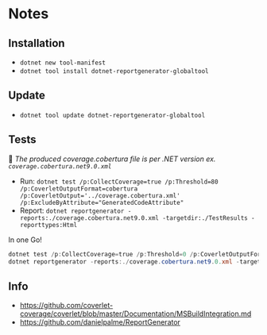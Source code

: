 # Notes

## Installation

- `dotnet new tool-manifest`
- `dotnet tool install dotnet-reportgenerator-globaltool`

## Update

- `dotnet tool update dotnet-reportgenerator-globaltool`

## Tests

📝 _The produced coverage.cobertura file is per .NET version ex. `coverage.cobertura.net9.0.xml`_

- Run:
  `dotnet test /p:CollectCoverage=true /p:Threshold=80 /p:CoverletOutputFormat=cobertura /p:CoverletOutput='../coverage.cobertura.xml' /p:ExcludeByAttribute="GeneratedCodeAttribute"`
- Report: `dotnet reportgenerator -reports:./coverage.cobertura.net9.0.xml -targetdir:./TestResults -reporttypes:Html`

In one Go!

```powershell
dotnet test /p:CollectCoverage=true /p:Threshold=0 /p:CoverletOutputFormat=cobertura /p:CoverletOutput='../coverage.cobertura.xml' /p:ExcludeByAttribute="GeneratedCodeAttribute"
dotnet reportgenerator -reports:./coverage.cobertura.net9.0.xml -targetdir:./TestResults -reporttypes:Html
```

## Info

- https://github.com/coverlet-coverage/coverlet/blob/master/Documentation/MSBuildIntegration.md
- https://github.com/danielpalme/ReportGenerator
